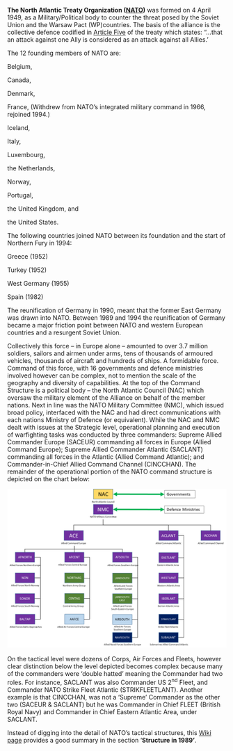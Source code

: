 **The North Atlantic Treaty Organization
([<span class="underline">NATO</span>](https://www.nato.int/cps/ic/natohq/index.htm))**
was formed on 4 April 1949, as a Military/Political body to counter the
threat posed by the Soviet Union and the Warsaw Pact (WP)countries. The
basis of the alliance is the collective defence codified in
[<span class="underline">Article
Five</span>](https://www.nato.int/cps/ic/natohq/topics_110496.htm) of
the treaty which states: “…that an attack against one Ally is considered
as an attack against all Allies.’

The 12 founding members of NATO are:

Belgium,

Canada,

Denmark,

France, (Withdrew from NATO’s integrated military command in 1966,
rejoined 1994.)

Iceland,

Italy,

Luxembourg,

the Netherlands,

Norway,

Portugal,

the United Kingdom, and

the United States.

The following countries joined NATO between its foundation and the start
of Northern Fury in 1994:

Greece (1952)

Turkey (1952)

West Germany (1955)

Spain (1982)

The reunification of Germany in 1990, meant that the former East Germany
was drawn into NATO. Between 1989 and 1994 the reunification of Germany
became a major friction point between NATO and western European
countries and a resurgent Soviet Union.

Collectively this force – in Europe alone – amounted to over 3.7 million
soldiers, sailors and airmen under arms, tens of thousands of armoured
vehicles, thousands of aircraft and hundreds of ships. A formidable
force. Command of this force, with 16 governments and defence ministries
involved however can be complex, not to mention the scale of the
geography and diversity of capabilities. At the top of the Command
Structure is a political body – the North Atlantic Council (NAC) which
oversaw the military element of the Alliance on behalf of the member
nations. Next in line was the NATO Military Committee (NMC), which
issued broad policy, interfaced with the NAC and had direct
communications with each nations Ministry of Defence (or equivalent).
While the NAC and NMC dealt with issues at the Strategic level,
operational planning and execution of warfighting tasks was conducted by
three commanders: Supreme Allied Commander Europe (SACEUR) commanding
all forces in Europe (Allied Command Europe); Supreme Allied Commander
Atlantic (SACLANT) commanding all forces in the Atlantic (Allied Command
Atlantic); and Commander-in-Chief Allied Command Channel (CINCCHAN). The
remainder of the operational portion of the NATO command structure is
depicted on the chart below:

![](/assets/images/nato/image1.png)

On the tactical level were dozens of Corps, Air Forces and Fleets,
however clear distinction below the level depicted becomes complex
because many of the commanders were ‘double hatted’ meaning the
Commander had two roles. For instance, SACLANT was also Commander US
2<sup>nd</sup> Fleet, and Commander NATO Strike Fleet Atlantic
(STRIKFLEETLANT). Another example is that CINCCHAN, was not a ‘Supreme’
Commander as the other two (SACEUR & SACLANT) but he was Commander in
Chief FLEET (British Royal Navy) and Commander in Chief Eastern Atlantic
Area, under SACLANT.

Instead of digging into the detail of NATO’s tactical structures, this
[<span class="underline">Wiki
page</span>](https://en.wikipedia.org/wiki/Structure_of_NATO#Structure_in_1989)
provides a good summary in the section ‘**Structure in 1989’**.
